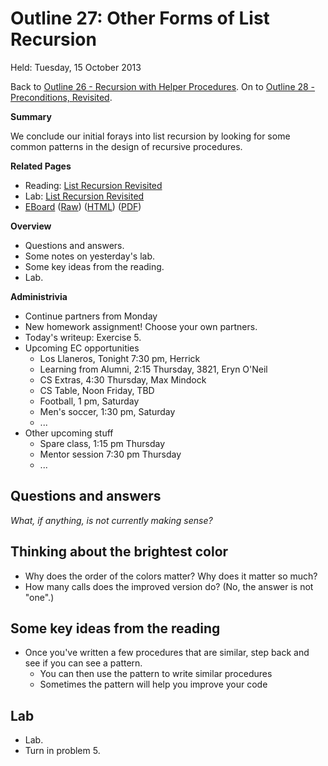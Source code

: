 Outline 27: Other Forms of List Recursion
=========================================

Held: Tuesday, 15 October 2013

Back to [Outline 26 - Recursion with Helper Procedures](outline.26.html).
On to [Outline 28 - Preconditions, Revisited](outline.28.html).

**Summary**

We conclude our initial forays into list recursion by looking for
some common patterns in the design of recursive procedures.

**Related Pages**

* Reading: [List Recursion Revisited](../readings/list-recursion-revisited-reading.html)
* Lab: [List Recursion Revisited](../labs/list-recursion-revisited-lab.html)
* [EBoard](../eboards/27.md) 
  ([Raw](../eboards/27.md))
  ([HTML](../eboards/27.html))
  ([PDF](../eboards/27.pdf))

**Overview**

* Questions and answers.
* Some notes on yesterday's lab.
* Some key ideas from the reading.
* Lab.

**Administrivia**

* Continue partners from Monday
* New homework assignment!  Choose your own partners.
* Today's writeup: Exercise 5.
* Upcoming EC opportunities
    * Los Llaneros, Tonight 7:30 pm, Herrick
    * Learning from Alumni, 2:15 Thursday, 3821, Eryn O'Neil
    * CS Extras, 4:30 Thursday, Max Mindock
    * CS Table, Noon Friday, TBD
    * Football, 1 pm, Saturday
    * Men's soccer, 1:30 pm, Saturday
    * ...
* Other upcoming stuff
    * Spare class, 1:15 pm Thursday
    * Mentor session 7:30 pm Thursday
    * ...

Questions and answers
---------------------

_What, if anything, is not currently making sense?_

Thinking about the brightest color
----------------------------------

* Why does the order of the colors matter?  Why does it matter so much?
* How many calls does the improved version do?  (No, the answer is not "one".)

Some key ideas from the reading
-------------------------------

* Once you've written a few procedures that are similar, step back and
  see if you can see a pattern.
    * You can then use the pattern to write similar procedures
    * Sometimes the pattern will help you improve your code

Lab
---

* Lab.
* Turn in problem 5.

